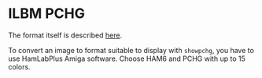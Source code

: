 ILBM PCHG
===

The format itself is described
[here](https://github.com/sabberworm/node-iff-parser/blob/master/doc/IFF_FORMS/ILBM/ILBM_PCHG.txt).

To convert an image to format suitable to display with `showpchg`, you have to
use HamLabPlus Amiga software. Choose HAM6 and PCHG with up to 15 colors.
